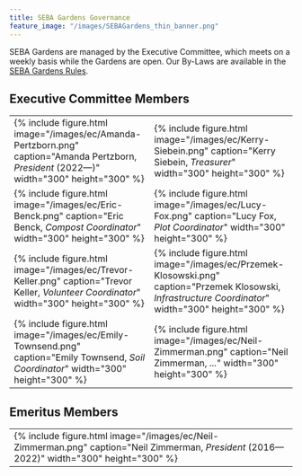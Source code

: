 ```yaml
---
title: SEBA Gardens Governance
feature_image: "/images/SEBAGardens_thin_banner.png"
---
```


SEBA Gardens are managed by the Executive Committee, which meets on a weekly
basis while the Gardens are open. Our By-Laws are available in the
[SEBA Gardens Rules][rules].

## Executive Committee Members

<table>
<tr>
<td>
{% include figure.html
   image="/images/ec/Amanda-Pertzborn.png"
   caption="Amanda Pertzborn, <em>President</em> (2022—)"
   width="300"
   height="300"
%}
</td>
<td>
{% include figure.html
   image="/images/ec/Kerry-Siebein.png"
   caption="Kerry Siebein, <em>Treasurer</em>"
   width="300"
   height="300"
%}
</td>
</tr>
<tr>
<td>
{% include figure.html
   image="/images/ec/Eric-Benck.png"
   caption="Eric Benck, <em>Compost Coordinator</em>"
   width="300"
   height="300"
%}
</td>
<td>
{% include figure.html
   image="/images/ec/Lucy-Fox.png"
   caption="Lucy Fox, <em>Plot Coordinator</em>"
   width="300"
   height="300"
%}
</td>
</tr>
<tr>
<td>
{% include figure.html
   image="/images/ec/Trevor-Keller.png"
   caption="Trevor Keller, <em>Volunteer Coordinator</em>"
   width="300"
   height="300"
%}
</td>
<td>
{% include figure.html
   image="/images/ec/Przemek-Klosowski.png"
   caption="Przemek Klosowski, <em>Infrastructure Coordinator</em>"
   width="300"
   height="300"
%}
</td>
</tr>
<tr>
<td>
{% include figure.html
   image="/images/ec/Emily-Townsend.png"
   caption="Emily Townsend, <em>Soil Coordinator</em>"
   width="300"
   height="300"
%}
</td>
<td>
{% include figure.html
   image="/images/ec/Neil-Zimmerman.png"
   caption="Neil Zimmerman, <em>...</em>"
   width="300"
   height="300"
%}
</td>
</tr>
</table>

## Emeritus Members

<table>
<tr>
<td>
{% include figure.html
   image="/images/ec/Neil-Zimmerman.png"
   caption="Neil Zimmerman, <em>President</em> (2016—2022)"
   width="300"
   height="300"
%}
</td>
</tr>
</table>

<!--Links-->
[rules]:      /governance/SEBA-Gardens-Rules/
